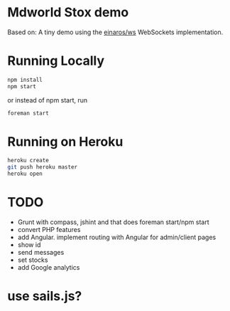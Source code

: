 # Mdworld Stox demo

Based on:
A tiny demo using the [einaros/ws](http://einaros.github.io/ws/) WebSockets implementation.

# Running Locally

``` bash
npm install
npm start
```
or instead of npm start, run

``` bash
foreman start
```

# Running on Heroku

``` bash
heroku create
git push heroku master
heroku open
```

# TODO

* Grunt with compass, jshint and that does foreman start/npm start
* convert PHP features
* add Angular. implement routing with Angular for admin/client pages
* show id
* send messages
* set stocks
* add Google analytics
# use sails.js?
